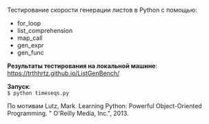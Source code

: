 Тестирование скорости генерации листов в Python с помощью:
- for_loop
- list_comprehension 
- map_call 
- gen_expr 
- gen_func

**Результаты тестирования на локальной машине**:   
https://trthhrtz.github.io/ListGenBench/

**Запуск**:  
`$ python timeseqs.py`  

По мотивам Lutz, Mark. Learning Python: Powerful Object-Oriented Programming. " O'Reilly Media, Inc.", 2013.
